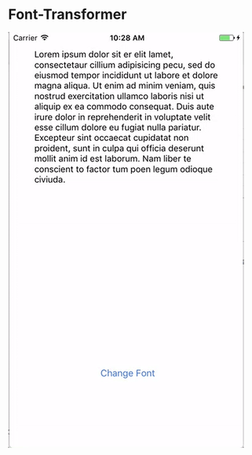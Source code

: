 # Font-Transformer
![](https://github.com/zhiyao92/Font-Transformer/blob/master/Mar-20-2017%2010-28-58.gif)
